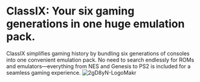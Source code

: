 
# ClassIX: Your six gaming generations in one huge emulation pack.
ClassIX simplifies gaming history by bundling six generations of consoles into one convenient emulation pack. No need to search endlessly for ROMs and emulators—everything from NES and Genesis to PS2 is included for a seamless gaming experience.
![2gD8yN-LogoMakr](https://github.com/goooofie/ClassIX/assets/120129825/9dc99f61-ad19-413b-b06f-7ad8825b5c77)
